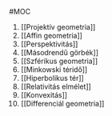 #MOC

1. [[Projektív geometria]]
2. [[Affin geometria]]
3. [[Perspektivitás]]
4. [[Másodrendű görbék]]
5. [[Szférikus geometria]]
6. [[Minkowski téridő]]
7. [[Hiperbolikus tér]]
8. [[Relativitás elmélet]]
9. [[Konvexitás]]
10. [[Differenciál geometria]]
